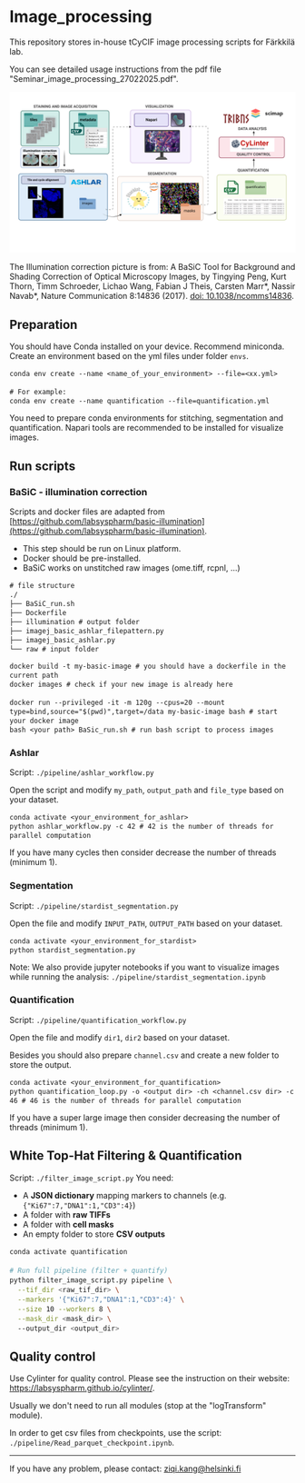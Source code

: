 # Image_processing

This repository stores in-house tCyCIF image processing scripts for Färkkilä lab.

You can see detailed usage instructions from the pdf file "Seminar_image_processing_27022025.pdf". 

![Image processing workflow](./image_workflow_new.png)

The Illumination correction picture is from: A BaSiC Tool for Background and Shading Correction of Optical Microscopy Images, by Tingying Peng, Kurt Thorn, Timm Schroeder, Lichao Wang, Fabian J Theis, Carsten Marr*, Nassir Navab*, Nature Communication 8:14836 (2017). [doi: 10.1038/ncomms14836](http://www.nature.com/articles/ncomms14836).

## Preparation

You should have Conda installed on your device. Recommend miniconda. Create an environment based on the yml files under folder ``envs``.

```
conda env create --name <name_of_your_environment> --file=<xx.yml>

# For example:
conda env create --name quantification --file=quantification.yml
```

You need to prepare conda environments for stitching, segmentation and quantification. Napari tools are recommended to be installed for visualize images.

## Run scripts

### BaSiC - illumination correction

Scripts and docker files are adapted from [https://github.com/labsyspharm/basic-illumination](https://github.com/labsyspharm/basic-illumination).

* This step should be run on Linux platform.
* Docker should be pre-installed.
* BaSiC works on unstitched raw images (ome.tiff, rcpnl, ...)

```
# file structure
./
├── BaSiC_run.sh
├── Dockerfile
├── illumination # output folder
├── imagej_basic_ashlar_filepattern.py
├── imagej_basic_ashlar.py
└── raw # input folder
```

```
docker build -t my-basic-image # you should have a dockerfile in the current path
docker images # check if your new image is already here

docker run --privileged -it -m 120g --cpus=20 --mount type=bind,source="$(pwd)",target=/data my-basic-image bash # start your docker image
bash <your path> BaSic_run.sh # run bash script to process images
```

### Ashlar

Script: ``./pipeline/ashlar_workflow.py``

Open the script and modify ``my_path``, ``output_path`` and ``file_type`` based on your dataset.

```
conda activate <your_environment_for_ashlar>
python ashlar_workflow.py -c 42 # 42 is the number of threads for parallel computation
```

If you have many cycles then consider decrease the number of threads (minimum 1).

### Segmentation

Script: ``./pipeline/stardist_segmentation.py``

Open the file and modify ``INPUT_PATH``, ``OUTPUT_PATH`` based on your dataset.

```
conda activate <your_environment_for_stardist>
python stardist_segmentation.py
```

Note: We also provide jupyter notebooks if you want to visualize images while running the analysis: ``./pipeline/stardist_segmentation.ipynb``

### Quantification

Script: ``./pipeline/quantification_workflow.py``

Open the file and modify ``dir1``, ``dir2`` based on your dataset.

Besides you should also prepare ``channel.csv`` and create a new folder to store the output.

```
conda activate <your_environment_for_quantification>
python quantification_loop.py -o <output dir> -ch <channel.csv dir> -c 46 # 46 is the number of threads for parallel computation
```

If you have a super large image then consider decreasing the number of threads (minimum 1).

## White Top-Hat Filtering & Quantification
Script: `./filter_image_script.py`
You need:
- A **JSON dictionary** mapping markers to channels (e.g. `{"Ki67":7,"DNA1":1,"CD3":4}`)
- A folder with **raw TIFFs**
- A folder with **cell masks**
- An empty folder to store **CSV outputs**

```bash
conda activate quantification

# Run full pipeline (filter + quantify)
python filter_image_script.py pipeline \
  --tif_dir <raw_tif_dir> \
  --markers '{"Ki67":7,"DNA1":1,"CD3":4}' \
  --size 10 --workers 8 \
  --mask_dir <mask_dir> \ 
  --output_dir <output_dir>
```
## Quality control

Use Cylinter for quality control. Please see the instruction on their website: https://labsyspharm.github.io/cylinter/.

Usually we don't need to run all modules (stop at the "logTransform" module).

In order to get csv files from checkpoints, use the script: ``./pipeline/Read_parquet_checkpoint.ipynb``.

---

If you have any problem, please contact: [ziqi.kang@helsinki.fi]()
